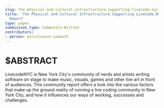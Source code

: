 ```yaml
---
slug: the-physical-and-cultural-infrastructure-supporting-livecode-nyc
title: 'The Physical and Cultural Infrastructure Supporting LiveCode.NYC: A Community
  Report'
type: paper
submission_type: Community-Written
contributors:
- person: $srinivasan-sumanth
---
```


# $ABSTRACT

LivecodeNYC is New York City's community of nerds and artists writing
software on stage to make music, visuals, games and other live art in
front of audiences. This community report offers a look into the various
factors that make up the ground reality of running a live coding
community in New York City, and how it influences our ways of working,
successes and challenges.
